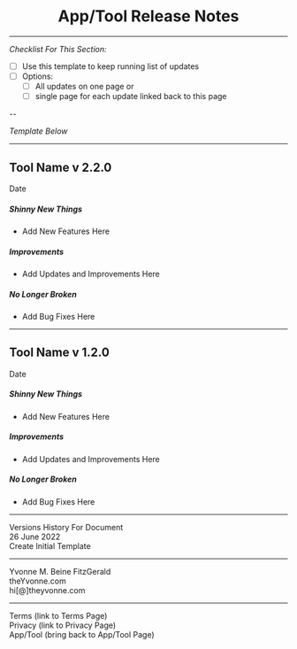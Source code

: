<h1 align="center">App/Tool Release Notes</h1>

---

_Checklist For This Section:_  

- [ ] Use this template to keep running list of updates
- [ ] Options:
    - [ ] All updates on one page or 
    - [ ] single page for each update linked back to this page

--

_Template Below_  

---

## Tool Name v 2.2.0
Date
##### Shinny New Things
- Add New Features Here


##### Improvements
- Add Updates and Improvements Here

##### No Longer Broken
- Add Bug Fixes Here

--- 

## Tool Name v 1.2.0
Date
##### Shinny New Things
- Add New Features Here


##### Improvements
- Add Updates and Improvements Here

##### No Longer Broken
- Add Bug Fixes Here



---
Versions History For Document  
26 June 2022  
Create Initial Template  


---
Yvonne M. Beine FitzGerald  
theYvonne.com  
hi[@]theyvonne.com  

---

Terms (link to Terms Page)  
Privacy (link to Privacy Page)  
App/Tool (bring back to App/Tool Page)  

